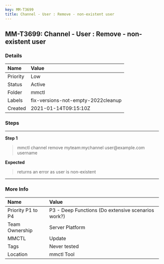 ```yaml
---
key: MM-T3699
title: Channel - User : Remove - non-existent user
---
```


## MM-T3699: Channel - User : Remove - non-existent user

### Details

| Name     | Value                              |
| :------- | :--------------------------------- |
| Priority | Low                                |
| Status   | Active                             |
| Folder   | mmctl                              |
| Labels   | fix-versions-not-empty-2022cleanup |
| Created  | 2021-01-14T09:15:10Z               |

### Steps

<hr/>

**Step 1**

> <article>mmctl channel remove myteam:mychannel user@example.com username</article>

**Expected**

> <article>returns an error as user is non-existent</article>

<hr/>

### More Info

| Name              | Value                                              |
| :---------------- | :------------------------------------------------- |
| Priority P1 to P4 | P3 - Deep Functions (Do extensive scenarios work?) |
| Team Ownership    | Server Platform                                    |
| MMCTL             | Update                                             |
| Tags              | Never tested                                       |
| Location          | mmctl Tool                                         |
